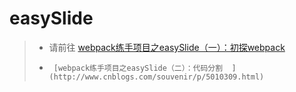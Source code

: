 # easySlide
> * 请前往   [webpack练手项目之easySlide（一）：初探webpack ](http://www.cnblogs.com/souvenir/p/5006559.html)
> *      [webpack练手项目之easySlide（二）：代码分割  ](http://www.cnblogs.com/souvenir/p/5010309.html)


